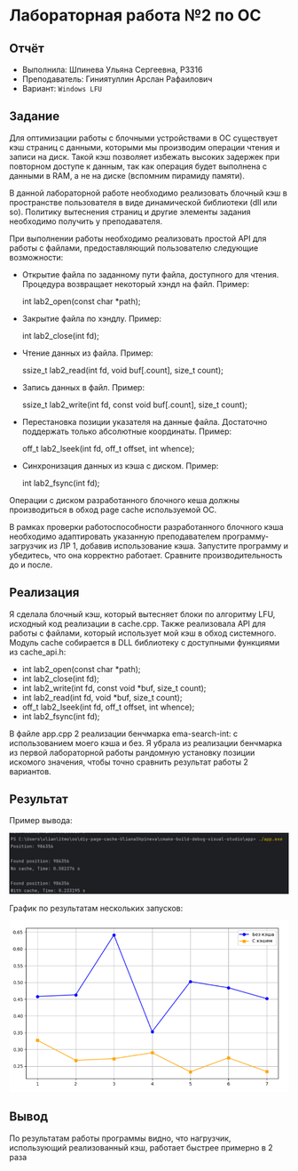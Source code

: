 # Лабораторная работа №2 по ОС
## Отчёт

* Выполнила: Шпинева Ульяна Сергеевна, P3316
* Преподаватель: Гиниятуллин Арслан Рафаилович
* Вариант: `Windows LFU`

## Задание

Для оптимизации работы с блочными устройствами в ОС существует кэш страниц с данными, которыми мы производим операции чтения и записи на диск. Такой кэш позволяет избежать высоких задержек при повторном доступе к данным, так как операция будет выполнена с данными в RAM, а не на диске (вспомним пирамиду памяти).

В данной лабораторной работе необходимо реализовать блочный кэш в пространстве пользователя в виде динамической библиотеки (dll или so). Политику вытеснения страниц и другие элементы задания необходимо получить у преподавателя.

При выполнении работы необходимо реализовать простой API для работы с файлами, предоставляющий пользователю следующие возможности:

- Открытие файла по заданному пути файла, доступного для чтения. Процедура возвращает некоторый хэндл на файл. Пример:
  
    int lab2_open(const char *path);

- Закрытие файла по хэндлу. Пример:
  
    int lab2_close(int fd);

- Чтение данных из файла. Пример:
  
    ssize_t lab2_read(int fd, void buf[.count], size_t count);

- Запись данных в файл. Пример:
  
    ssize_t lab2_write(int fd, const void buf[.count], size_t count);

- Перестановка позиции указателя на данные файла. Достаточно поддержать только абсолютные координаты. Пример:
 
    off_t lab2_lseek(int fd, off_t offset, int whence);
 
- Синхронизация данных из кэша с диском. Пример:
  
    int lab2_fsync(int fd);

Операции с диском разработанного блочного кеша должны производиться в обход page cache используемой ОС.

В рамках проверки работоспособности разработанного блочного кэша необходимо адаптировать указанную преподавателем программу-загрузчик из ЛР 1, добавив использование кэша. Запустите программу и убедитесь, что она корректно работает. Сравните производительность до и после.


## Реализация

Я сделала блочный кэш, который вытесняет блоки по алгоритму LFU, исходный код реализации в cache.cpp. Также реализовала API для работы с файлами, который использует мой кэш в обход системного. Модуль cache собирается в DLL библиотеку с доступными функциями из cache_api.h:

- int lab2_open(const char *path);
- int lab2_close(int fd);
- int lab2_write(int fd, const void *buf, size_t count);
- int lab2_read(int fd, void *buf, size_t count);
- off_t lab2_lseek(int fd, off_t offset, int whence);
- int lab2_fsync(int fd);

В файле app.cpp 2 реализации бенчмарка ema-search-int: с использованием моего кэша и без. Я убрала из реализации бенчмарка из первой лабораторной работы рандомную установку позиции искомого значения, чтобы точно сравнить результат работы 2 вариантов.

## Результат

Пример вывода:

![img_2.png](img_2.png)

График по результатам нескольких запусков:

![img_1.png](img_1.png)

## Вывод
По результатам работы программы видно, что нагрузчик, использующий реализованный кэш, работает быстрее примерно в 2 раза



